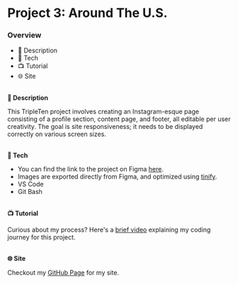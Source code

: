 # Project 3: Around The U.S.

### Overview  

- 📝 Description
- 🤖 Tech
- 📺 Tutorial
- 🌐 Site
  
</br>**📝 Description**
   
This TripleTen project involves creating an Instagram-esque page consisting of a profile section, content page, and footer, all editable per user creativity. The goal is site responsiveness; it needs to be displayed correctly on various screen sizes. 
  
</br>**🤖 Tech**  
  
- You can find the link to the project on Figma [here](https://www.figma.com/file/ii4xxsJ0ghevUOcssTlHZv/Sprint-3%3A-Around-the-US?node-id=0%3A1).
- Images are exported directly from Figma, and optimized using [tinify](https://tinypng.com/). 
- VS Code
- Git Bash

</br>**📺 Tutorial**

Curious about my process? Here's a [brief video](site.com) explaining my coding journey for this project. 

</br>**🌐 Site**

Checkout my [GitHub Page](https://samwell0.github.io/se_project_aroundtheus/) for my site. 

